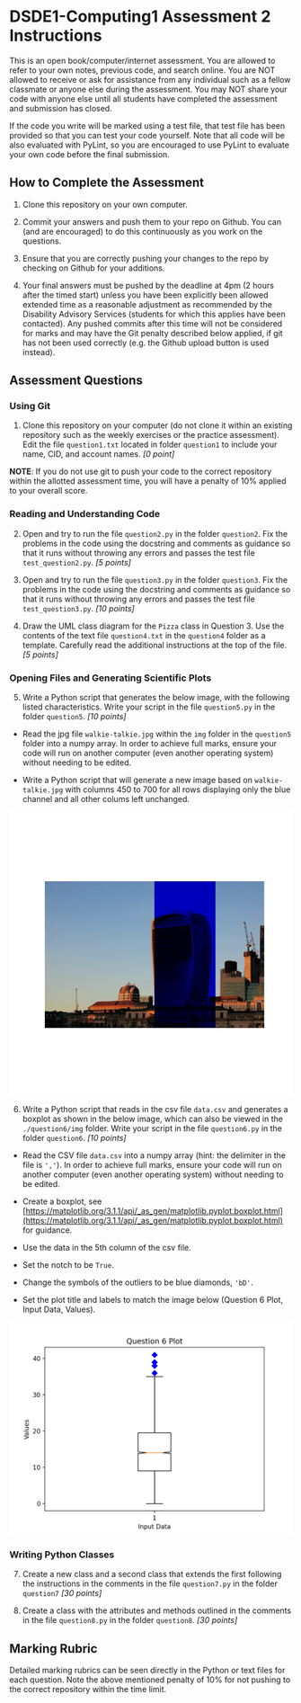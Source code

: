 # DSDE1-Computing1 Assessment 2 Instructions

This is an open book/computer/internet assessment. You are allowed to refer to your own notes, previous code, and search online. You are NOT allowed to receive or ask for assistance from any individual such as a fellow classmate or anyone else during the assessment. You may NOT share your code with anyone else until all students have completed the assessment and submission has closed.

If the code you write will be marked using a test file, that test file has been provided so that you can test your code yourself. Note that all code will be also evaluated with PyLint, so you are encouraged to use PyLint to evaluate your own code before the final submission.

## How to Complete the Assessment

1. Clone this repository on your own computer.

2. Commit your answers and push them to your repo on Github. You can (and are encouraged) to do this continuously as you work on the questions.

3. Ensure that you are correctly pushing your changes to the repo by checking on Github for your additions.

4. Your final answers must be pushed by the deadline at 4pm (2 hours after the timed start) unless you have been explicitly been allowed extended time as a reasonable adjustment as recommended by the Disability Advisory Services (students for which this applies have been contacted). Any pushed commits after this time will not be considered for marks and may have the Git penalty described below applied, if git has not been used correctly (e.g. the Github upload button is used instead).


## Assessment Questions
### Using Git

1. Clone this repository on your computer (do not clone it within an existing repository such as the weekly exercises or the practice assessment). Edit the file `question1.txt` located in folder `question1` to include your name, CID, and account names.    *[0 point]*

__NOTE__: If you do not use git to push your code to the correct repository within the allotted assessment time, you will have a penalty of 10% applied to your overall score.

### Reading and Understanding Code

2. Open and try to run the file `question2.py` in the folder `question2`. Fix the problems in the code using the docstring and comments as guidance so that it runs without throwing any errors and passes the test file `test_question2.py`. *[5 points]*

3. Open and try to run the file `question3.py` in the folder `question3`. Fix the problems in the code using the docstring and comments as guidance so that it runs without throwing any errors and passes the test file `test_question3.py`. *[10 points]*

4. Draw the UML class diagram for the `Pizza` class in Question 3. Use the contents of the text file `question4.txt` in the `question4` folder as a template. Carefully read the additional instructions at the top of the file.  *[5 points]*


### Opening Files and Generating Scientific Plots
 
5. Write a Python script that generates the below image, with the following listed characteristics. Write your script in the file `question5.py` in the folder `question5`. *[10 points]*

* Read the jpg file `walkie-talkie.jpg` within the `img` folder in the `question5` folder into a numpy array. In order to achieve full marks, ensure your code will run on another computer (even another operating system) without needing to be edited.

* Write a Python script that will generate a new image based on `walkie-talkie.jpg` with columns 450 to 700 for all rows displaying only the blue channel and all other colums left unchanged.

![generated plot for question5](./question5/img/question5.jpg)


6. Write a Python script that reads in the csv file `data.csv` and generates a boxplot as shown in the below image, which can also be viewed in the `./question6/img` folder. Write your script in the file `question6.py` in the folder `question6`. *[10 points]*

* Read the CSV file `data.csv` into a numpy array (hint: the delimiter in the file is `','`). In order to achieve full marks, ensure your code will run on another computer (even another operating system) without needing to be edited.

* Create a boxplot, see [https://matplotlib.org/3.1.1/api/_as_gen/matplotlib.pyplot.boxplot.html](https://matplotlib.org/3.1.1/api/_as_gen/matplotlib.pyplot.boxplot.html) for guidance.

* Use the data in the 5th column of the csv file.

* Set the notch to be `True`.

* Change the symbols of the outliers to be blue diamonds, `'bD'`.

* Set the plot title and labels to match the image below (Question 6 Plot, Input Data, Values).


![generated plot for question 6](./question6/img/question6.png)

### Writing Python Classes

7. Create a new class and a second class that extends the first following the instructions in the comments in the file
 `question7.py` in the folder `question7` *[30 points]*

8. Create a class with the attributes and methods outlined in the comments in the file `question8.py` in the folder `question8`. *[30 points]*


## Marking Rubric

Detailed marking rubrics can be seen directly in the Python or text files for each question. Note the above mentioned penalty of 10% for not pushing to the correct repository within the time limit.
